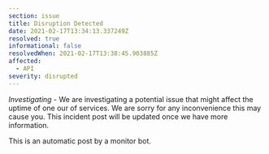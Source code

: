 ```yaml
---
section: issue
title: Disruption Detected
date: 2021-02-17T13:34:13.337249Z
resolved: true
informational: false
resolvedWhen: 2021-02-17T13:38:45.903885Z
affected:
  - API
severity: disrupted
---
```

*Investigating* - We are investigating a potential issue that might affect the uptime of one our of services. We are sorry for any inconvenience this may cause you. This incident post will be updated once we have more information.

This is an automatic post by a monitor bot.
        